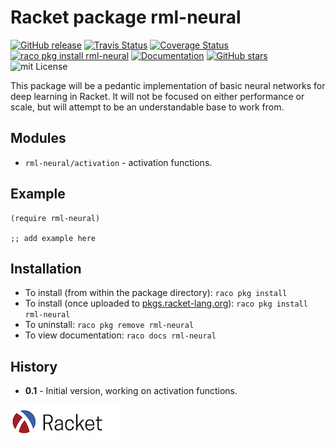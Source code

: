 # Racket package rml-neural

[![GitHub release](https://img.shields.io/github/release/johnstonskj/rml-neural.svg?style=flat-square)](https://github.com/johnstonskj/rml-neural/releases)
[![Travis Status](https://travis-ci.org/johnstonskj/rml-neural.svg)](https://www.travis-ci.org/johnstonskj/rml-neural)
[![Coverage Status](https://coveralls.io/repos/github/johnstonskj/rml-neural/badge.svg?branch=master)](https://coveralls.io/github/johnstonskj/rml-neural?branch=master)
[![raco pkg install rml-neural](https://img.shields.io/badge/raco%20pkg%20install-rml-neural-blue.svg)](http://pkgs.racket-lang.org/package/rml-neural)
[![Documentation](https://img.shields.io/badge/raco%20docs-rml--neural-blue.svg)](http://docs.racket-lang.org/rml-neural/index.html)
[![GitHub stars](https://img.shields.io/github/stars/johnstonskj/rml--neural.svg)](https://github.com/johnstonskj/rml-neural/stargazers)
![mit License](https://img.shields.io/badge/license-mit-118811.svg)

This package will be a pedantic implementation of basic neural networks for deep learning in Racket. It will not be focused on either performance or scale, but will attempt to be an understandable base to work from.

## Modules

* `rml-neural/activation` - activation functions.

## Example

```racket
(require rml-neural)

;; add example here
```


## Installation

* To install (from within the package directory): `raco pkg install`
* To install (once uploaded to [pkgs.racket-lang.org](https://pkgs.racket-lang.org/)): `raco pkg install rml-neural`
* To uninstall: `raco pkg remove rml-neural`
* To view documentation: `raco docs rml-neural`

## History

* **0.1** - Initial version, working on activation functions.

[![Racket Language](https://raw.githubusercontent.com/johnstonskj/racket-scaffold/master/scaffold/plank-files/racket-lang.png)](https://racket-lang.org/)
